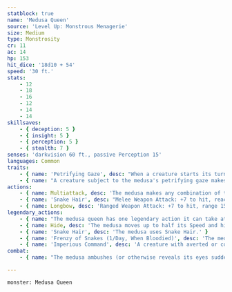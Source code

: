 ```yaml
---
statblock: true
name: 'Medusa Queen'
source: 'Level Up: Monstrous Menagerie'
size: Medium
type: Monstrosity
cr: 11
ac: 14
hp: 153
hit_dice: '18d10 + 54'
speed: '30 ft.'
stats:
    - 12
    - 18
    - 16
    - 12
    - 14
    - 14
skillsaves:
    - { deception: 5 }
    - { insight: 5 }
    - { perception: 5 }
    - { stealth: 7 }
senses: 'darkvision 60 ft., passive Perception 15'
languages: Common
traits:
    - { name: 'Petrifying Gaze', desc: "When a creature starts its turn within 60 feet of the medusa and can see the medusa's eyes, it can choose to shut its eyes until the beginning of its next turn unless it is surprised or incapacitated. Otherwise, the medusa uses its petrifying gaze on the creature. If the medusa sees its own reflection and doesn't shut its eyes, it is subject to its own gaze." }
    - { name: "A creature subject to the medusa's petrifying gaze makes a DC 14 Constitution saving throw", desc: 'If it rolls a natural 1 on the save, it is petrified instantly. If it otherwise fails the save, it is restrained as it begins to be petrified. The creature repeats the saving throw at the end of its turn, ending the effect on itself on a success and becoming petrified on a failure. The petrification can be removed with greater restoration or similar powerful magic.' }
actions:
    - { name: Multiattack, desc: 'The medusa makes any combination of two attacks with its snake hair and longbow.' }
    - { name: 'Snake Hair', desc: "Melee Weapon Attack: +7 to hit, reach 5 ft., one target. Hit: 7 (1d6 + 4) piercing damage plus 7 (2d6) poison damage, plus an additional 3 (1d6) piercing damage if the target is a creature that is surprised or that can't see the medusa." }
    - { name: Longbow, desc: 'Ranged Weapon Attack: +7 to hit, range 150/600 ft., one target. Hit: 8 (1d8 + 4) piercing damage plus 7 (2d6) poison damage.' }
legendary_actions:
    - { name: "The medusa queen has one legendary action it can take at the end of another creature's turn, choosing from the options below", desc: 'The medusa queen regains the spent legendary action at the start of its turn.' }
    - { name: Hide, desc: 'The medusa moves up to half its Speed and hides.' }
    - { name: 'Snake Hair', desc: 'The medusa uses Snake Hair.' }
    - { name: 'Frenzy of Snakes (1/Day, When Bloodied)', desc: 'The medusa uses Snake Hair on each creature within 5 feet.' }
    - { name: 'Imperious Command', desc: 'A creature with averted or covered eyes within 60 feet that can hear the medusa makes a DC 13 Wisdom saving throw. On a failure, it looks at the medusa, making itself the target of Petrifying Gaze if it and the medusa can see each other. On a success, the creature is immune to Imperious Command for 24 hours. This is a charm effect.' }
combat:
    - { name: "The medusa ambushes (or otherwise reveals its eyes suddenly) so its opponents can't avert their gaze", desc: 'It makes melee attacks against creatures with averted eyes. When bloodied, it hides if possible, setting up further ambushes.' }

---
```

```statblock
monster: Medusa Queen
```
